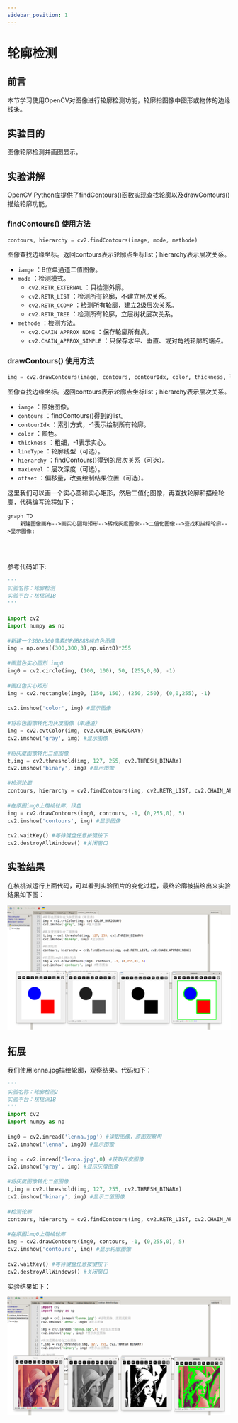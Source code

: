```yaml
---
sidebar_position: 1
---
```


# 轮廓检测

## 前言

本节学习使用OpenCV对图像进行轮廓检测功能，轮廓指图像中图形或物体的边缘线条。

## 实验目的

图像轮廓检测并画图显示。

## 实验讲解

OpenCV Python库提供了findContours()函数实现查找轮廓以及drawContours()描绘轮廓功能。

### findContours() 使用方法

```python
contours, hierarchy = cv2.findContours(image, mode, methode)
```

图像查找边缘坐标。返回contours表示轮廓点坐标list；hierarchy表示层次关系。
- `iamge` ：8位单通道二值图像。
- `mode` ：检测模式。
    - `cv2.RETR_EXTERNAL` ：只检测外廓。
    - `cv2.RETR_LIST` ：检测所有轮廓，不建立层次关系。
    - `cv2.RETR_CCOMP` ：检测所有轮廓，建立2级层次关系。
    - `cv2.RETR_TREE` ：检测所有轮廓，立层树状层次关系。
- `methode` ：检测方法。
    - `cv2.CHAIN_APPROX_NONE` ：保存轮廓所有点。
    - `cv2.CHAIN_APPROX_SIMPLE` ：只保存水平、垂直、或对角线轮廓的端点。

### drawContours() 使用方法

```python
img = cv2.drawContours(image, contours, contourIdx, color, thickness, lineType, hierarchy, maxLevel, offset)
```

图像查找边缘坐标。返回contours表示轮廓点坐标list；hierarchy表示层次关系。
- `iamge` ：原始图像。
- `contours` ：findContours()得到的list。
- `contourIdx` ：索引方式，-1表示绘制所有轮廓。
- `color` ：颜色。
- `thickness` ：粗细，-1表示实心。
- `lineType` ：轮廓线型（可选）。
- `hierarchy` ：findContours()得到的层次关系（可选）。
- `maxLevel` ：层次深度（可选）。
- `offset` ：偏移量，改变绘制结果位置（可选）。


这里我们可以画一个实心圆和实心矩形，然后二值化图像，再查找轮廓和描绘轮廓，代码编写流程如下：

```mermaid
graph TD
    新建图像画布-->画实心圆和矩形-->转成灰度图像-->二值化图像-->查找和描绘轮廓-->显示图像;
```

<br></br>

参考代码如下:

```python
'''
实验名称：轮廓检测
实验平台：核桃派1B
'''

import cv2
import numpy as np

#新建一个300x300像素的RGB888纯白色图像
img = np.ones((300,300,3),np.uint8)*255

#画蓝色实心圆形 img0
img0 = cv2.circle(img, (100, 100), 50, (255,0,0), -1)

#画红色实心矩形
img = cv2.rectangle(img0, (150, 150), (250, 250), (0,0,255), -1)

cv2.imshow('color', img) #显示图像

#将彩色图像转化为灰度图像（单通道）
img = cv2.cvtColor(img, cv2.COLOR_BGR2GRAY)
cv2.imshow('gray', img) #显示图像

#将灰度图像转化二值图像
t,img = cv2.threshold(img, 127, 255, cv2.THRESH_BINARY)
cv2.imshow('binary', img) #显示图像

#检测轮廓
contours, hierarchy = cv2.findContours(img, cv2.RETR_LIST, cv2.CHAIN_APPROX_NONE)

#在原图img0上描绘轮廓，绿色
img = cv2.drawContours(img0, contours, -1, (0,255,0), 5)
cv2.imshow('contours', img) #显示图像

cv2.waitKey() #等待键盘任意按键按下
cv2.destroyAllWindows() #关闭窗口

```

## 实验结果

在核桃派运行上面代码，可以看到实验图片的变化过程，最终轮廓被描绘出来实验结果如下图：


![contour_detection1](./img/contour_detection/contour_detection1.png)

## 拓展

我们使用lenna.jpg描绘轮廓，观察结果。代码如下：

```python
'''
实验名称：轮廓检测2
实验平台：核桃派1B
'''
import cv2
import numpy as np

img0 = cv2.imread('lenna.jpg') #读取图像，原图观察用
cv2.imshow('lenna', img0) #显示图像

img = cv2.imread('lenna.jpg',0) #获取灰度图像
cv2.imshow('gray', img) #显示灰度图像

#将灰度图像转化二值图像
t,img = cv2.threshold(img, 127, 255, cv2.THRESH_BINARY)
cv2.imshow('binary', img) #显示二值图像

#检测轮廓
contours, hierarchy = cv2.findContours(img, cv2.RETR_LIST, cv2.CHAIN_APPROX_NONE)

#在原图img0上描绘轮廓
img = cv2.drawContours(img0, contours, -1, (0,255,0), 5)
cv2.imshow('contours', img) #显示轮廓图像

cv2.waitKey() #等待键盘任意按键按下
cv2.destroyAllWindows() #关闭窗口

```

实验结果如下：

![contour_detection1](./img/contour_detection/contour_detection2.png)